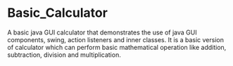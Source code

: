 # Basic_Calculator
A basic java GUI calculator that demonstrates the use of java GUI components, swing, action listeners and inner classes. It is a basic version of calculator which can perform basic mathematical operation like addition, subtraction, division and multiplication.
